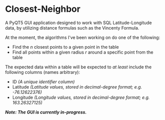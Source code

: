 # Closest-Neighbor

A PyQT5 GUI application designed to work with SQL Latitude-Longitude data, by utilizing distance formulas such as the Vincenty Formula. 

At the moment, the algorithms I've been working on do one of the following: 
- Find the *n* closest points to a given point in the table
- Find all points within a given radius *r* around a specific point from the table

The expected data within a table will be expected to *at least* include the following columns (names arbitrary):
- ID *(A unique identifier column)*
- Latitude *(Latitude values, stored in decimal-degree format; e.g. -76.12622376)*
- Longitude *(Longitude values, stored in decimal-degree format; e.g. 163.26327125)*

***Note: The GUI is currently in-progress.***
